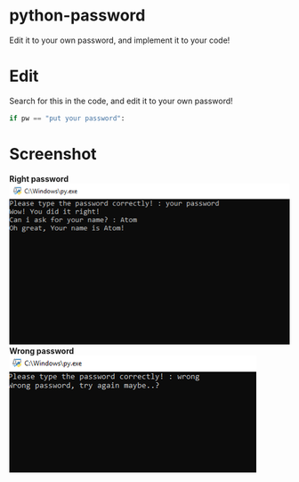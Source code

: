 # python-password
Edit it to your own password, and implement it to your code!

# Edit 
Search for this in the code, and edit it to your own password!
```python
if pw == "put your password":
```

# Screenshot 
**Right password**
![](https://github.com/atom1clhu/python-password/blob/main/right.PNG)
**Wrong password**
![](https://github.com/atom1clhu/python-password/blob/main/wrong.png)
